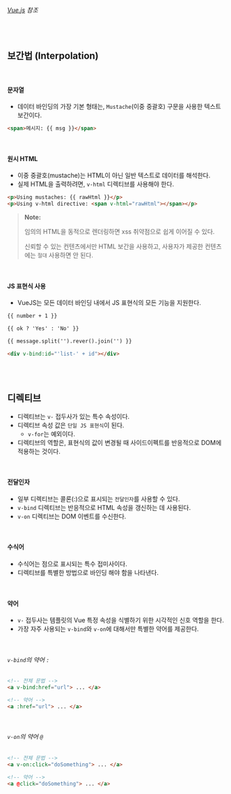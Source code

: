 ###### [Vue.js](https://kr.vuejs.org/index.html) 참조

<br>

## 보간법 (Interpolation)

<br>

#### 문자열

- 데이터 바인딩의 가장 기본 형태는, `Mustache`(이중 중괄호) 구문을 사용한 텍스트 보간이다.

```html
<span>메시지: {{ msg }}</span>
```

<br>

#### 원시 HTML

- 이중 중괄호(mustache)는 HTML이 아닌 일반 텍스트로 데이터를 해석한다.
- 실제 HTML을 출력하려면, `v-html` 디렉티브를 사용해야 한다.

```html
<p>Using mustaches: {{ rawHtml }}</p>
<p>Using v-html directive: <span v-html="rawHtml"></span></p>
```

> **Note:**
>
> 임의의 HTML을 동적으로 렌더링하면 xss 취약점으로 쉽게 이어질 수 있다.
>
> 신뢰할 수 있는 컨텐츠에서만 HTML 보간을 사용하고, 사용자가 제공한 컨텐츠에는 `절대` 사용하면 안 된다.

<br>

#### JS 표현식 사용

- VueJS는 모든 데이터 바인딩 내에서 JS 표현식의 모든 기능을 지원한다.

```html
{{ number + 1 }}

{{ ok ? 'Yes' : 'No' }}

{{ message.split('').rever().join('') }}

<div v-bind:id="'list-' + id"></div>
```

<br>

<br>

## 디렉티브

- 디렉티브는 `v-` 접두사가 있는 특수 속성이다.
- 디렉티브 속성 값은 `단일 JS 표현식`이 된다.
  - `v-for`는 예외이다.
- 디렉티브의 역할은, 표현식의 값이 변경될 때 사이드이펙트를 반응적으로 DOM에 적용하는 것이다.

<br>

#### 전달인자

- 일부 디렉티브는 콜론(:)으로 표시되는 `전달인자`를 사용할 수 있다.
- `v-bind` 디렉티브는 반응적으로 HTML 속성을 갱신하는 데 사용된다.
- `v-on` 디렉티브는 DOM 이벤트를 수신한다.

<br>

#### 수식어

- 수식어는 점으로 표시되는 특수 접미사이다.
- 디렉티브를 특별한 방법으로 바인딩 해야 함을 나타낸다.

<br>

#### 약어

- `v-` 접두사는 템플릿의 Vue 특정 속성을 식별하기 위한 시각적인 신호 역할을 한다.
- 가장 자주 사용되는 `v-bind`와 `v-on`에 대해서만 특별한 약어를 제공한다.

<br>

###### `v-bind`의 약어 `:`

```html
<!-- 전체 문법 -->
<a v-bind:href="url"> ... </a>

<!-- 약어 -->
<a :href="url"> ... </a>
```

<br>

###### `v-on`의 약어 `@`

```html
<!-- 전체 문법 -->
<a v-on:click="doSomething"> ... </a>

<!-- 약어 -->
<a @click="doSomething"> ... </a>
```

<br>

<br>